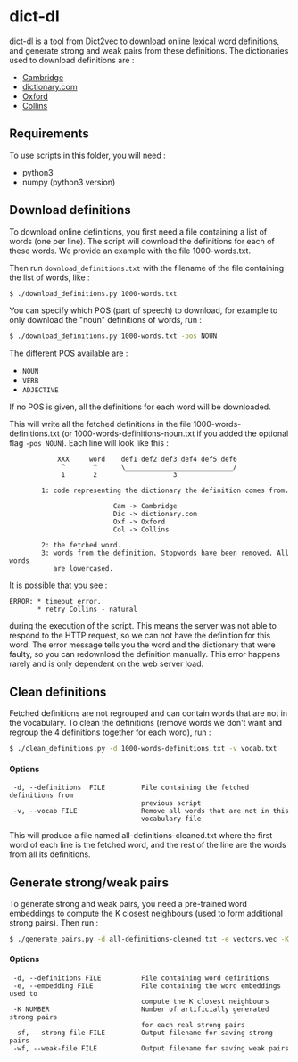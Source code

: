 dict-dl
=======

dict-dl is a tool from Dict2vec to download online lexical word definitions, and
generate strong and weak pairs from these definitions.  The dictionaries used to
download definitions are :

  * [Cambridge](http://dictionary.cambridge.org/dictionary/english/)
  * [dictionary.com](http://www.dictionary.com/)
  * [Oxford](https://en.oxforddictionaries.com/)
  * [Collins](http://www.collinsdictionary.com/dictionary/english/)


Requirements
------------

To use scripts in this folder, you will need :

  * python3
  * numpy (python3 version)


Download definitions
--------------------

To download online definitions, you first need a file containing a list of words
(one per line). The script will download the definitions for each of these
words. We provide an example with the file 1000-words.txt.

Then run `download_definitions.txt` with the filename of the file containing the
list of words, like :

```bash
$ ./download_definitions.py 1000-words.txt
```

You can specify which POS (part of speech) to download, for example to only
download the "noun" definitions of words, run :

```bash
$ ./download_definitions.py 1000-words.txt -pos NOUN
```

The different POS available are :
* `NOUN`
* `VERB`
* `ADJECTIVE`

If no POS is given, all the definitions for each word will be downloaded.

This will write all the fetched definitions in the file
1000-words-definitions.txt (or 1000-words-definitions-noun.txt if you added the
optional flag `-pos NOUN`). Each line will look like this :

```
            XXX     word    def1 def2 def3 def4 def5 def6
             ^       ^      \___________________________/
             1       2                   3

        1: code representing the dictionary the definition comes from.

                          Cam -> Cambridge
                          Dic -> dictionary.com
                          Oxf -> Oxford
                          Col -> Collins

        2: the fetched word.
        3: words from the definition. Stopwords have been removed. All words
           are lowercased.
```

It is possible that you see :

```
ERROR: * timeout error.
       * retry Collins - natural
```

during the execution of the script. This means the server was not able to
respond to the HTTP request, so we can not have the definition for this word.
The error message tells you the word and the dictionary that were faulty, so
you can redownload the definition manually. This error happens rarely and is
only dependent on the web server load.


Clean definitions
-----------------

Fetched definitions are not regrouped and can contain words that are not in
the vocabulary. To clean the definitions (remove words we don't want and
regroup the 4 definitions together for each word), run :

```bash
$ ./clean_definitions.py -d 1000-words-definitions.txt -v vocab.txt
```

#### Options

```
 -d, --definitions  FILE         File containing the fetched definitions from
                                 previous script
 -v, --vocab FILE                Remove all words that are not in this
                                 vocabulary file
```

This will produce a file named all-definitions-cleaned.txt where the first
word of each line is the fetched word, and the rest of the line are the words
from all its definitions.


Generate strong/weak pairs
--------------------------

To generate strong and weak pairs, you need a pre-trained word embeddings to
compute the K closest neighbours (used to form additional strong pairs). Then
run :

```bash
$ ./generate_pairs.py -d all-definitions-cleaned.txt -e vectors.vec -K 5
```

#### Options

```
 -d, --definitions FILE          File containing word definitions
 -e, --embedding FILE            File containing the word embeddings used to
                                 compute the K closest neighbours
 -K NUMBER                       Number of artificially generated strong pairs
                                 for each real strong pairs
 -sf, --strong-file FILE         Output filename for saving strong pairs
 -wf, --weak-file FILE           Output filename for saving weak pairs
```
